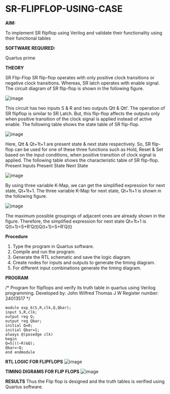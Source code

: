# SR-FLIPFLOP-USING-CASE

**AIM:**

To implement  SR flipflop using Verilog and validate their functionality using their functional tables

**SOFTWARE REQUIRED:**

Quartus prime

**THEORY**

SR Flip-Flop SR flip-flop operates with only positive clock transitions or negative clock transitions. Whereas, SR latch operates with enable signal. The circuit diagram of SR flip-flop is shown in the following figure.

![image](https://github.com/naavaneetha/SR-FLIPFLOP-USING-CASE/assets/154305477/0f710028-ad52-4d3e-9276-8714cf023a25)

 
This circuit has two inputs S & R and two outputs Qtt & Qtt’. The operation of SR flipflop is similar to SR Latch. But, this flip-flop affects the outputs only when positive transition of the clock signal is applied instead of active enable. The following table shows the state table of SR flip-flop.

![image](https://github.com/naavaneetha/SR-FLIPFLOP-USING-CASE/assets/154305477/dabfc4f4-87e3-4cbc-9472-f89ee1b5ed30)

 
Here, Qtt & Qt+1t+1 are present state & next state respectively. So, SR flip-flop can be used for one of these three functions such as Hold, Reset & Set based on the input conditions, when positive transition of clock signal is applied. The following table shows the characteristic table of SR flip-flop. Present Inputs Present State Next State

![image](https://github.com/naavaneetha/SR-FLIPFLOP-USING-CASE/assets/154305477/dd90d16c-aec5-4290-a586-e2346b1e9eb5)

 
By using three variable K-Map, we can get the simplified expression for next state, Qt+1t+1. The three variable K-Map for next state, Qt+1t+1 is shown in the following figure.

![image](https://github.com/naavaneetha/SR-FLIPFLOP-USING-CASE/assets/154305477/473efad6-d70b-4ca7-aeb7-898bbfca319f)

 
The maximum possible groupings of adjacent ones are already shown in the figure. Therefore, the simplified expression for next state Qt+1t+1 is Q(t+1)=S+R′Q(t)Q(t+1)=S+R′Q(t)

**Procedure**

1. Type the program in Quartus software.
2. Compile and run the program.
3. Generate the RTL schematic and save the logic diagram.
4. Create nodes for inputs and outputs to generate the timing diagram.
5. For different input combinations generate the timing diagram.


**PROGRAM**

/* Program for flipflops and verify its truth table in quartus using Verilog programming. 
Developed by: John Wilfred Thomas J W
Register number: 24013517
*/
~~~
module exp_6(S,R,clk,Q,Qbar); 
input S,R,clk;
output reg Q;
output reg Qbar;
initial Q=0; 
initial Qbar=1;
always @(posedge clk)
begin
Q=S|((~R)&Q);
Qbar=~Q;
end endmodule
~~~

**RTL LOGIC FOR FLIPFLOPS**
![image](https://github.com/user-attachments/assets/4d99b891-f179-4255-afe7-ac3545066680)

**TIMING DIGRAMS FOR FLIP FLOPS**
![image](https://github.com/user-attachments/assets/6af6fa12-8dfb-4725-88dd-5bc3ed4cb054)

**RESULTS**
Thus the Flip flop is designed and the truth tables is verified using Quartus software.
